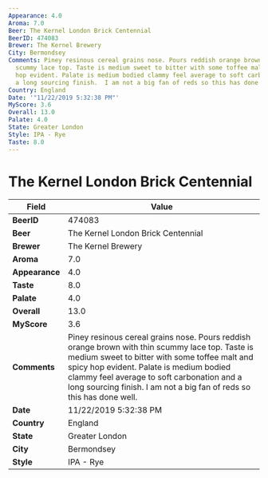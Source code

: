 ```yaml
---
Appearance: 4.0
Aroma: 7.0
Beer: The Kernel London Brick Centennial
BeerID: 474083
Brewer: The Kernel Brewery
City: Bermondsey
Comments: Piney resinous cereal grains nose. Pours reddish orange brown with thin
  scummy lace top. Taste is medium sweet to bitter with some toffee malt and spicy
  hop evident. Palate is medium bodied clammy feel average to soft carbonation and
  a long sourcing finish.  I am not a big fan of reds so this has done well.
Country: England
Date: '"11/22/2019 5:32:38 PM"'
MyScore: 3.6
Overall: 13.0
Palate: 4.0
State: Greater London
Style: IPA - Rye
Taste: 8.0
---
```


# The Kernel London Brick Centennial

| Field         | Value |
|---------------|-------|
| **BeerID** | 474083 |
| **Beer** | The Kernel London Brick Centennial |
| **Brewer** | The Kernel Brewery |
| **Aroma** | 7.0 |
| **Appearance** | 4.0 |
| **Taste** | 8.0 |
| **Palate** | 4.0 |
| **Overall** | 13.0 |
| **MyScore** | 3.6 |
| **Comments** | Piney resinous cereal grains nose. Pours reddish orange brown with thin scummy lace top. Taste is medium sweet to bitter with some toffee malt and spicy hop evident. Palate is medium bodied clammy feel average to soft carbonation and a long sourcing finish.  I am not a big fan of reds so this has done well. |
| **Date** | 11/22/2019 5:32:38 PM |
| **Country** | England |
| **State** | Greater London |
| **City** | Bermondsey |
| **Style** | IPA - Rye |
